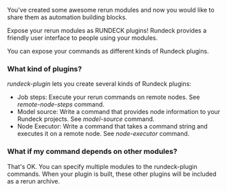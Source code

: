 
You've created some awesome rerun modules and now
you would like to share them as automation building blocks.

Expose your rerun modules as RUNDECK plugins!
Rundeck provides a friendly user interface to people using your modules.

You can expose your commands as different kinds of Rundeck plugins.

### What kind of plugins?

*rundeck-plugin* lets you create several kinds of Rundeck plugins:

* Job steps: Execute your rerun commands on remote nodes. See *remote-node-steps* command.
* Model source: Write a command that provides node information to your Rundeck projects.  See *model-source* command.
* Node Executor: Write a command that takes a command string and executes it on a remote node. See *node-executor* command.

### What if my command depends on other modules?

That's OK. You can specify multiple modules to the rundeck-plugin commands.
When your plugin is built, these other plugins will be included as a rerun
archive.


